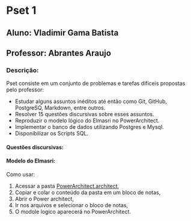 # Pset 1
## Aluno: Vladimir Gama Batista
## Professor: Abrantes Araujo
### Descrição:
Pset consiste em um conjunto de problemas e tarefas difíceis propostas pelo professor:
* Estudar alguns assuntos inéditos até então como Git, GitHub, PostgreSQ, Markdown, entre outros.
* Resolver 15 questões discursivas sobre esses assuntos.
* Reproduzir o modelo lógico do Elmasri no PowerArchitect.
* Implementar o banco de dados utilizando Postgres e Mysql.
* Disponibilizar os Scripts SQL.

#### Questões discursivas:

#### Modelo do Elmasri:
Como usar:
1. Acessar a pasta [PowerArchitect.architect](<https://github.com/VladimirGB1/uvv_bd_1_cc1m/blob/main/Pset%201/PowerArchitect.architect>),
2. Copiar e colar o conteúdo da pasta em um bloco de notas,
3. Abrir o Power architect,
4. Ir nos arquivos e selecionar o bloco de notas,
5. O modole logico aparecerá no PowerArchitect.
